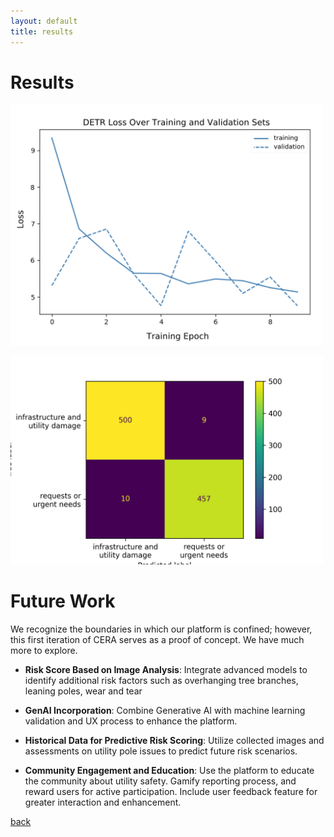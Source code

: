 ```yaml
---
layout: default
title: results
---
```

# Results
<img src="static/figures/detr_performance.png" alt="drawing" width = '500'/>


<img src="static/figures/confusion_matrix.png"
     alt="Confusion_matrix SVM"
    width = '500'/>
# Future Work
We recognize the boundaries in which our platform is confined; however, this first iteration of CERA serves as a proof of concept. We have much more to explore.

- **Risk Score Based on Image Analysis**: Integrate advanced models to identify additional risk factors such as overhanging tree branches, leaning poles, wear and tear
- **GenAI Incorporation**: Combine Generative AI with machine learning  validation and UX process to enhance the platform.
- **Historical Data for Predictive Risk Scoring**: Utilize collected images and assessments on utility pole issues to predict future risk scenarios.

- **Community Engagement and Education**: Use the platform to educate the community about utility safety. Gamify reporting process, and reward users for active participation. Include user feedback feature for greater interaction and enhancement.

[back](./)


